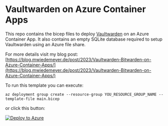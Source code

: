 # Vaultwarden on Azure Container Apps

This repo contains the bicep files to deploy [Vaultwarden](https://github.com/dani-garcia/vaultwarden) on an Azure Container App. It also contains an empty SQLite database required to setup Vaultwarden using an Azure file share.

For more details visit my blog post: [https://blog.mwiedemeyer.de/post/2023/Vaultwarden-Bitwarden-on-Azure-Container-Apps/](https://blog.mwiedemeyer.de/post/2023/Vaultwarden-Bitwarden-on-Azure-Container-Apps/)

To run this template you can execute:

`az deployment group create --resource-group YOU_RESOURCE_GROUP_NAME --template-file main.bicep`

or click this button:

[![Deploy to Azure](https://aka.ms/deploytoazurebutton)](https://portal.azure.com/#create/Microsoft.Template/uri/https%3A%2F%2Fraw.githubusercontent.com%2Fjohanneswk%2Fvaultwarden-on-azure-container-apps%2Fmain%2Fmain.json)
